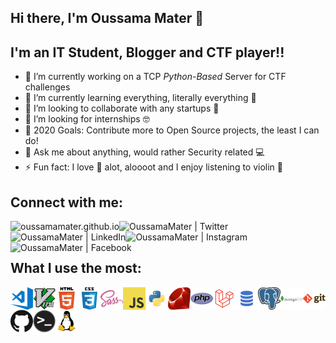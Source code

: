## Hi there, I'm Oussama Mater 👋

## I'm an IT Student, Blogger and CTF player!!

- 🔭 I’m currently working on a TCP _Python-Based_ Server for CTF challenges
- 🌱 I’m currently learning everything, literally everything 🤣
- 👯 I’m looking to collaborate with any startups :office:
- 🤔 I’m looking for internships :nerd_face:
- 🥅 2020 Goals: Contribute more to Open Source projects, the least I can do!
- 💬 Ask me about anything, would rather Security related :computer:
- ⚡ Fun fact: I love :dog: alot, aloooot and I enjoy listening to violin :violin:

## Connect with me:

[<img align="left" alt="oussamamater.github.io" src="https://img.icons8.com/color/48/000000/geography.png" />][website]
[<img align="left" alt="OussamaMater | Twitter" src="https://img.icons8.com/color/48/000000/twitter.png" />][twitter]
[<img align="left" alt="OussamaMater | LinkedIn" src="https://img.icons8.com/color/48/000000/linkedin.png" />][linkedin]
[<img align="left" alt="OussamaMater | Instagram" src="https://img.icons8.com/color/48/000000/instagram-new.png" />][instagram]
[<img align="left" alt="OussamaMater | Facebook" src="https://img.icons8.com/color/48/000000/facebook-new.png" />][facebook]

<br />
<br />

## What I use the most:

<img align="left" alt="Visual Studio Code" width="36px" src="https://raw.githubusercontent.com/github/explore/80688e429a7d4ef2fca1e82350fe8e3517d3494d/topics/visual-studio-code/visual-studio-code.png" />
<img align="left" alt="HTML5" width="36px" src="https://raw.githubusercontent.com/github/explore/80688e429a7d4ef2fca1e82350fe8e3517d3494d/topics/vim/vim.png" />
<img align="left" alt="HTML5" width="36px" src="https://raw.githubusercontent.com/github/explore/80688e429a7d4ef2fca1e82350fe8e3517d3494d/topics/html/html.png" />
<img align="left" alt="CSS3" width="36px" src="https://raw.githubusercontent.com/github/explore/80688e429a7d4ef2fca1e82350fe8e3517d3494d/topics/css/css.png" />
<img align="left" alt="Sass" width="36px" src="https://raw.githubusercontent.com/github/explore/80688e429a7d4ef2fca1e82350fe8e3517d3494d/topics/sass/sass.png" />
<img align="left" alt="JavaScript" width="36px" src="https://raw.githubusercontent.com/github/explore/80688e429a7d4ef2fca1e82350fe8e3517d3494d/topics/javascript/javascript.png" />
<img align="left" alt="Python" width="36px" src="https://raw.githubusercontent.com/github/explore/80688e429a7d4ef2fca1e82350fe8e3517d3494d/topics/python/python.png" />
<img align="left" alt="Ruby" width="36px" src="https://raw.githubusercontent.com/github/explore/80688e429a7d4ef2fca1e82350fe8e3517d3494d/topics/ruby/ruby.png" />
<img align="left" alt="PHP" width="36px" src="https://raw.githubusercontent.com/github/explore/80688e429a7d4ef2fca1e82350fe8e3517d3494d/topics/php/php.png" />
<img align="left" alt="Laravel" width="36px" src="https://raw.githubusercontent.com/github/explore/80688e429a7d4ef2fca1e82350fe8e3517d3494d/topics/laravel/laravel.png" />
<img align="left" alt="SQL" width="36px" src="https://raw.githubusercontent.com/github/explore/80688e429a7d4ef2fca1e82350fe8e3517d3494d/topics/sql/sql.png" />
<img align="left" alt="PostgresSQL" width="36px" src="https://raw.githubusercontent.com/github/explore/80688e429a7d4ef2fca1e82350fe8e3517d3494d/topics/postgresql/postgresql.png" />
<img align="left" alt="MongoDB" width="36px" src="https://raw.githubusercontent.com/github/explore/80688e429a7d4ef2fca1e82350fe8e3517d3494d/topics/mongodb/mongodb.png" />
<img align="left" alt="Git" width="36px" src="https://raw.githubusercontent.com/github/explore/80688e429a7d4ef2fca1e82350fe8e3517d3494d/topics/git/git.png" />
<img align="left" alt="GitHub" width="36px" src="https://raw.githubusercontent.com/github/explore/78df643247d429f6cc873026c0622819ad797942/topics/github/github.png" />
<img align="left" alt="Terminal" width="36px" src="https://raw.githubusercontent.com/github/explore/80688e429a7d4ef2fca1e82350fe8e3517d3494d/topics/terminal/terminal.png" />
<img align="left" alt="Linux" width="36px" src="https://raw.githubusercontent.com/github/explore/80688e429a7d4ef2fca1e82350fe8e3517d3494d/topics/linux/linux.png" />

<br />

[website]: https://oussamamater.github.io
[twitter]: https://twitter.com/OussamaMater
[instagram]: https://www.instagram.com/oussama_ma09/
[linkedin]: https://www.linkedin.com/in/oussama-mater-154465198/
[facebook]: https://www.facebook.com/oussama.mater.3/
